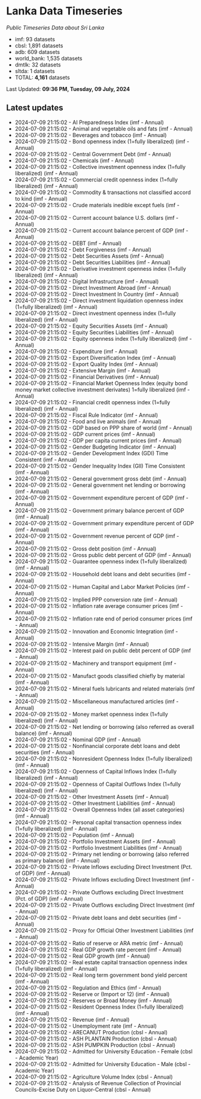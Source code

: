 # Lanka Data Timeseries
*Public Timeseries Data about Sri Lanka*

* imf: 93 datasets
* cbsl: 1,891 datasets
* adb: 609 datasets
* world_bank: 1,535 datasets
* dmtlk: 32 datasets
* sltda: 1 datasets
* TOTAL: **4,161** datasets

Last Updated: **09:36 PM, Tuesday, 09 July, 2024**

## Latest updates

* 2024-07-09 21:15:02 - AI Preparedness Index (imf - Annual)
* 2024-07-09 21:15:02 - Animal and vegetable oils and fats (imf - Annual)
* 2024-07-09 21:15:02 - Beverages and tobacco (imf - Annual)
* 2024-07-09 21:15:02 - Bond openness index (1=fully liberalized) (imf - Annual)
* 2024-07-09 21:15:02 - Central Government Debt (imf - Annual)
* 2024-07-09 21:15:02 - Chemicals (imf - Annual)
* 2024-07-09 21:15:02 - Collective investment openness index (1=fully liberalized) (imf - Annual)
* 2024-07-09 21:15:02 - Commercial credit openness index (1=fully liberalized) (imf - Annual)
* 2024-07-09 21:15:02 - Commodity & transactions not classified accord to kind (imf - Annual)
* 2024-07-09 21:15:02 - Crude materials inedible except fuels (imf - Annual)
* 2024-07-09 21:15:02 - Current account balance U.S. dollars (imf - Annual)
* 2024-07-09 21:15:02 - Current account balance percent of GDP (imf - Annual)
* 2024-07-09 21:15:02 - DEBT (imf - Annual)
* 2024-07-09 21:15:02 - Debt Forgiveness (imf - Annual)
* 2024-07-09 21:15:02 - Debt Securities Assets (imf - Annual)
* 2024-07-09 21:15:02 - Debt Securities Liabilities (imf - Annual)
* 2024-07-09 21:15:02 - Derivative investment openness index (1=fully liberalized) (imf - Annual)
* 2024-07-09 21:15:02 - Digital Infrastructure (imf - Annual)
* 2024-07-09 21:15:02 - Direct Investment Abroad (imf - Annual)
* 2024-07-09 21:15:02 - Direct Investment In Country (imf - Annual)
* 2024-07-09 21:15:02 - Direct investment liquidation openness index (1=fully liberalized) (imf - Annual)
* 2024-07-09 21:15:02 - Direct investment openness index (1=fully liberalized) (imf - Annual)
* 2024-07-09 21:15:02 - Equity Securities Assets (imf - Annual)
* 2024-07-09 21:15:02 - Equity Securities Liabilities (imf - Annual)
* 2024-07-09 21:15:02 - Equity openness index (1=fully liberalized) (imf - Annual)
* 2024-07-09 21:15:02 - Expenditure (imf - Annual)
* 2024-07-09 21:15:02 - Export Diversification Index (imf - Annual)
* 2024-07-09 21:15:02 - Export Quality Index (imf - Annual)
* 2024-07-09 21:15:02 - Extensive Margin (imf - Annual)
* 2024-07-09 21:15:02 - Financial Derivatives (imf - Annual)
* 2024-07-09 21:15:02 - Financial Market Openness Index (equity bond money market collective investment derivates) 1=fully liberalized (imf - Annual)
* 2024-07-09 21:15:02 - Financial credit openness index (1=fully liberalized) (imf - Annual)
* 2024-07-09 21:15:02 - Fiscal Rule Indicator (imf - Annual)
* 2024-07-09 21:15:02 - Food and live animals (imf - Annual)
* 2024-07-09 21:15:02 - GDP based on PPP share of world (imf - Annual)
* 2024-07-09 21:15:02 - GDP current prices (imf - Annual)
* 2024-07-09 21:15:02 - GDP per capita current prices (imf - Annual)
* 2024-07-09 21:15:02 - Gender Budgeting Indicator (imf - Annual)
* 2024-07-09 21:15:02 - Gender Development Index (GDI) Time Consistent (imf - Annual)
* 2024-07-09 21:15:02 - Gender Inequality Index (GII) Time Consistent (imf - Annual)
* 2024-07-09 21:15:02 - General government gross debt (imf - Annual)
* 2024-07-09 21:15:02 - General government net lending or borrowing (imf - Annual)
* 2024-07-09 21:15:02 - Government expenditure percent of GDP (imf - Annual)
* 2024-07-09 21:15:02 - Government primary balance percent of GDP (imf - Annual)
* 2024-07-09 21:15:02 - Government primary expenditure percent of GDP (imf - Annual)
* 2024-07-09 21:15:02 - Government revenue percent of GDP (imf - Annual)
* 2024-07-09 21:15:02 - Gross debt position (imf - Annual)
* 2024-07-09 21:15:02 - Gross public debt percent of GDP (imf - Annual)
* 2024-07-09 21:15:02 - Guarantee openness index (1=fully liberalized) (imf - Annual)
* 2024-07-09 21:15:02 - Household debt loans and debt securities (imf - Annual)
* 2024-07-09 21:15:02 - Human Capital and Labor Market Policies (imf - Annual)
* 2024-07-09 21:15:02 - Implied PPP conversion rate (imf - Annual)
* 2024-07-09 21:15:02 - Inflation rate average consumer prices (imf - Annual)
* 2024-07-09 21:15:02 - Inflation rate end of period consumer prices (imf - Annual)
* 2024-07-09 21:15:02 - Innovation and Economic Integration (imf - Annual)
* 2024-07-09 21:15:02 - Intensive Margin (imf - Annual)
* 2024-07-09 21:15:02 - Interest paid on public debt percent of GDP (imf - Annual)
* 2024-07-09 21:15:02 - Machinery and transport equipment (imf - Annual)
* 2024-07-09 21:15:02 - Manufact goods classified chiefly by material (imf - Annual)
* 2024-07-09 21:15:02 - Mineral fuels lubricants and related materials (imf - Annual)
* 2024-07-09 21:15:02 - Miscellaneous manufactured articles (imf - Annual)
* 2024-07-09 21:15:02 - Money market openness index (1=fully liberalized) (imf - Annual)
* 2024-07-09 21:15:02 - Net lending or borrowing (also referred as overall balance) (imf - Annual)
* 2024-07-09 21:15:02 - Nominal GDP (imf - Annual)
* 2024-07-09 21:15:02 - Nonfinancial corporate debt loans and debt securities (imf - Annual)
* 2024-07-09 21:15:02 - Nonresident Openness Index (1=fully liberalized) (imf - Annual)
* 2024-07-09 21:15:02 - Openness of Capital Inflows Index (1=fully liberalized) (imf - Annual)
* 2024-07-09 21:15:02 - Openness of Capital Outflows Index (1=fully liberalized) (imf - Annual)
* 2024-07-09 21:15:02 - Other Investment Assets (imf - Annual)
* 2024-07-09 21:15:02 - Other Investment Liabilities (imf - Annual)
* 2024-07-09 21:15:02 - Overall Openness Index (all asset categories) (imf - Annual)
* 2024-07-09 21:15:02 - Personal capital transaction openness index (1=fully liberalized) (imf - Annual)
* 2024-07-09 21:15:02 - Population (imf - Annual)
* 2024-07-09 21:15:02 - Portfolio Investment Assets (imf - Annual)
* 2024-07-09 21:15:02 - Portfolio Investment Liabilities (imf - Annual)
* 2024-07-09 21:15:02 - Primary net lending or borrowing (also referred as primary balance) (imf - Annual)
* 2024-07-09 21:15:02 - Private Inflows excluding Direct Investment (Pct. of GDP) (imf - Annual)
* 2024-07-09 21:15:02 - Private Inflows excluding Direct Investment (imf - Annual)
* 2024-07-09 21:15:02 - Private Outflows excluding Direct Investment (Pct. of GDP) (imf - Annual)
* 2024-07-09 21:15:02 - Private Outflows excluding Direct Investment (imf - Annual)
* 2024-07-09 21:15:02 - Private debt loans and debt securities (imf - Annual)
* 2024-07-09 21:15:02 - Proxy for Official Other Investment Liabilities (imf - Annual)
* 2024-07-09 21:15:02 - Ratio of reserve or ARA metric (imf - Annual)
* 2024-07-09 21:15:02 - Real GDP growth rate percent (imf - Annual)
* 2024-07-09 21:15:02 - Real GDP growth (imf - Annual)
* 2024-07-09 21:15:02 - Real estate capital transaction openness index (1=fully liberalized) (imf - Annual)
* 2024-07-09 21:15:02 - Real long term government bond yield percent (imf - Annual)
* 2024-07-09 21:15:02 - Regulation and Ethics (imf - Annual)
* 2024-07-09 21:15:02 - Reserve or (Import or 12) (imf - Annual)
* 2024-07-09 21:15:02 - Reserves or Broad Money (imf - Annual)
* 2024-07-09 21:15:02 - Resident Openness Index (1=fully liberalized) (imf - Annual)
* 2024-07-09 21:15:02 - Revenue (imf - Annual)
* 2024-07-09 21:15:02 - Unemployment rate (imf - Annual)
* 2024-07-09 21:15:02 - ARECANUT Production (cbsl - Annual)
* 2024-07-09 21:15:02 - ASH PLANTAIN Production (cbsl - Annual)
* 2024-07-09 21:15:02 - ASH PUMPKIN Production (cbsl - Annual)
* 2024-07-09 21:15:02 - Admitted for University Education - Female (cbsl - Academic Year)
* 2024-07-09 21:15:02 - Admitted for University Education - Male (cbsl - Academic Year)
* 2024-07-09 21:15:02 - Agriculture Volume Index (cbsl - Annual)
* 2024-07-09 21:15:02 - Analysis of Revenue Collection of Provincial Councils-Excise Duty on Liquor-Central (cbsl - Annual)